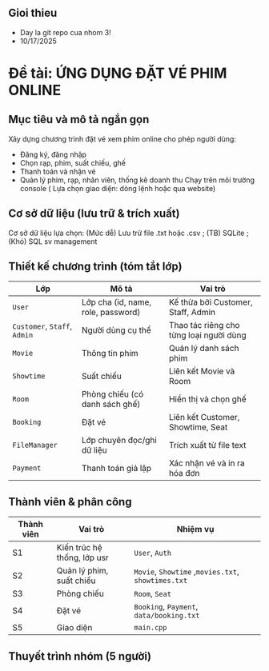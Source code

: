 ## Gioi thieu

* Day la git repo cua nhom 3!
* 10/17/2025

# Đề tài: ỨNG DỤNG ĐẶT VÉ PHIM ONLINE 

## Mục tiêu và mô tả ngắn gọn
Xây dựng chương trình đặt vé xem phim online cho phép người dùng:
* Đăng ký, đăng nhập
* Chọn rạp, phim, suất chiếu, ghế
* Thanh toán và nhận vé
* Quản lý phim, rạp, nhân viên, thống kê doanh thu
Chạy trên môi trường console ( Lựa chọn giao diện: dòng lệnh hoặc qua website) 

## Cơ sở dữ liệu (lưu trữ & trích xuất)
Cơ sở dữ liệu lựa chọn: (Mức dễ) Lưu trữ file .txt hoặc .csv ; (TB) SQLite ; (Khó) SQL sv management 

## Thiết kế chương trình (tóm tắt lớp)
| Lớp | Mô tả | Vai trò |
|-------|-------|-------|
| `User` | Lớp cha (id, name, role, password) | Kế thừa bởi Customer, Staff, Admin |
| `Customer`, `Staff`, `Admin` | Người dùng cụ thể | Thao tác riêng cho từng loại người dùng |
| `Movie` | Thông tin phim | Quản lý danh sách phim |
| `Showtime` | Suất chiếu | Liên kết Movie và Room |
| `Room` | Phòng chiếu (có danh sách ghế) | Hiển thị và chọn ghế |
| `Booking` | Đặt vé | Liên kết Customer, Showtime, Seat |
| `FileManager` | Lớp chuyên đọc/ghi dữ liệu | Trích xuất từ file text |
| `Payment` | Thanh toán giả lập | Xác nhận vé và in ra hóa đơn |

## Thành viên & phân công
| Thành viên | Vai trò | Nhiệm vụ |
|-------------|----------|-----------|
| S1 | Kiến trúc hệ thống, lớp usr | `User`, `Auth` |
| S2 | Quản lý phim, suất chiếu | `Movie`, `Showtime` ,`movies.txt`, `showtimes.txt`|
| S3 | Phòng chiếu | `Room`, `Seat` |
| S4 | Đặt vé | `Booking`, `Payment`, `data/booking.txt` |
| S5 | Giao diện | `main.cpp` |

## Thuyết trình nhóm (5 người)

